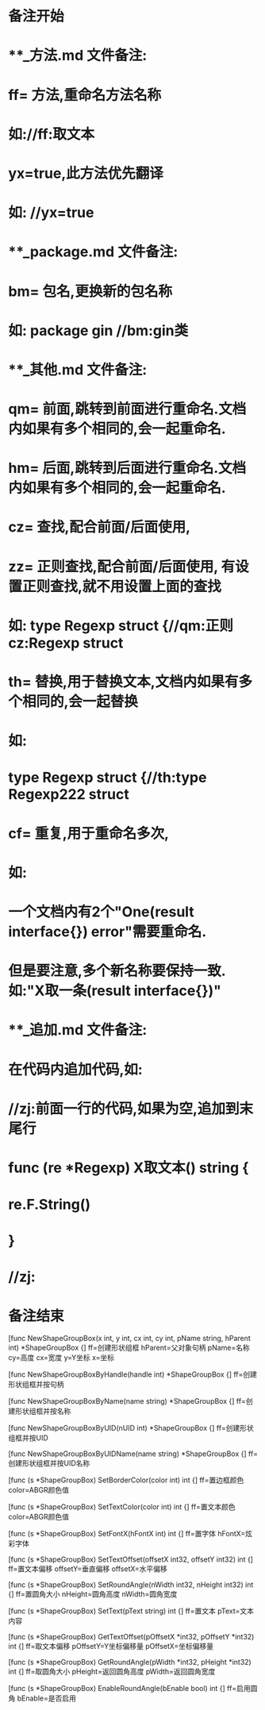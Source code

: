 # 备注开始
# **_方法.md 文件备注:
# ff= 方法,重命名方法名称
# 如://ff:取文本
#
# yx=true,此方法优先翻译
# 如: //yx=true

# **_package.md 文件备注:
# bm= 包名,更换新的包名称 
# 如: package gin //bm:gin类

# **_其他.md 文件备注:
# qm= 前面,跳转到前面进行重命名.文档内如果有多个相同的,会一起重命名.
# hm= 后面,跳转到后面进行重命名.文档内如果有多个相同的,会一起重命名.
# cz= 查找,配合前面/后面使用,
# zz= 正则查找,配合前面/后面使用, 有设置正则查找,就不用设置上面的查找
# 如: type Regexp struct {//qm:正则 cz:Regexp struct
#
# th= 替换,用于替换文本,文档内如果有多个相同的,会一起替换
# 如:
# type Regexp struct {//th:type Regexp222 struct
#
# cf= 重复,用于重命名多次,
# 如: 
# 一个文档内有2个"One(result interface{}) error"需要重命名.
# 但是要注意,多个新名称要保持一致. 如:"X取一条(result interface{})"

# **_追加.md 文件备注:
# 在代码内追加代码,如:
# //zj:前面一行的代码,如果为空,追加到末尾行
# func (re *Regexp) X取文本() string { 
# re.F.String()
# }
# //zj:
# 备注结束

[func NewShapeGroupBox(x int, y int, cx int, cy int, pName string, hParent int) *ShapeGroupBox {]
ff=创建形状组框
hParent=父对象句柄
pName=名称
cy=高度
cx=宽度
y=Y坐标
x=坐标

[func NewShapeGroupBoxByHandle(handle int) *ShapeGroupBox {]
ff=创建形状组框并按句柄

[func NewShapeGroupBoxByName(name string) *ShapeGroupBox {]
ff=创建形状组框并按名称

[func NewShapeGroupBoxByUID(nUID int) *ShapeGroupBox {]
ff=创建形状组框并按UID

[func NewShapeGroupBoxByUIDName(name string) *ShapeGroupBox {]
ff=创建形状组框并按UID名称

[func (s *ShapeGroupBox) SetBorderColor(color int) int {]
ff=置边框颜色
color=ABGR颜色值

[func (s *ShapeGroupBox) SetTextColor(color int) int {]
ff=置文本颜色
color=ABGR颜色值

[func (s *ShapeGroupBox) SetFontX(hFontX int) int {]
ff=置字体
hFontX=炫彩字体

[func (s *ShapeGroupBox) SetTextOffset(offsetX int32, offsetY int32) int {]
ff=置文本偏移
offsetY=垂直偏移
offsetX=水平偏移

[func (s *ShapeGroupBox) SetRoundAngle(nWidth int32, nHeight int32) int {]
ff=置圆角大小
nHeight=圆角高度
nWidth=圆角宽度

[func (s *ShapeGroupBox) SetText(pText string) int {]
ff=置文本
pText=文本内容

[func (s *ShapeGroupBox) GetTextOffset(pOffsetX *int32, pOffsetY *int32) int {]
ff=取文本偏移
pOffsetY=Y坐标偏移量
pOffsetX=坐标偏移量

[func (s *ShapeGroupBox) GetRoundAngle(pWidth *int32, pHeight *int32) int {]
ff=取圆角大小
pHeight=返回圆角高度
pWidth=返回圆角宽度

[func (s *ShapeGroupBox) EnableRoundAngle(bEnable bool) int {]
ff=启用圆角
bEnable=是否启用

